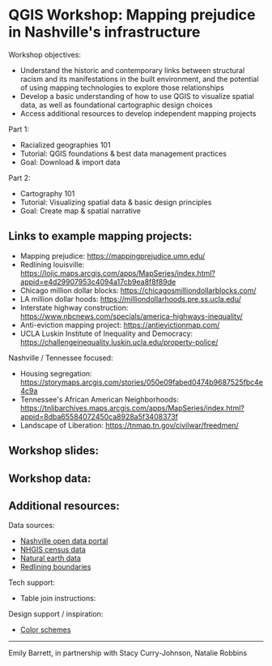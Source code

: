 # QGIS Workshop: Mapping prejudice in Nashville's infrastructure 

Workshop objectives:
* Understand the historic and contemporary links between structural   racism and its manifestations in the built environment, and the potential of using mapping technologies to explore those relationships  
* Develop a basic understanding of how to use QGIS to visualize spatial data, as well as foundational cartographic design choices 
* Access additional resources to develop independent mapping projects 

Part 1: 
* Racialized geographies 101
* Tutorial: QGIS foundations & best data management practices 
* Goal: Download & import data 

Part 2:
* Cartography 101
* Tutorial: Visualizing spatial data & basic design principles 
* Goal: Create map & spatial narrative 

## Links to example mapping projects: 

* Mapping prejudice: https://mappingprejudice.umn.edu/
* Redlining louisville: https://lojic.maps.arcgis.com/apps/MapSeries/index.html?appid=e4d29907953c4094a17cb9ea8f8f89de
* Chicago million dollar blocks: https://chicagosmilliondollarblocks.com/
* LA million dollar hoods: https://milliondollarhoods.pre.ss.ucla.edu/
* Interstate highway construction: https://www.nbcnews.com/specials/america-highways-inequality/
* Anti-eviction mapping project: https://antievictionmap.com/
* UCLA Luskin Institute of Inequality and Democracy: https://challengeinequality.luskin.ucla.edu/property-police/

Nashville / Tennessee focused:
* Housing segregation: https://storymaps.arcgis.com/stories/050e09fabed0474b9687525fbc4e4c9a
* Tennessee's African American Neighborhoods: https://tnlibarchives.maps.arcgis.com/apps/MapSeries/index.html?appid=8dba65584072450ca8928a5f3408373f
* Landscape of Liberation: https://tnmap.tn.gov/civilwar/freedmen/


## Workshop slides: 

## Workshop data: 


## Additional resources: 

Data sources: 
* [Nashville open data portal](https://data.nashville.gov/)
* [NHGIS census data](https://www.nhgis.org/)
* [Natural earth data](https://www.naturalearthdata.com/)
* [Redlining boundaries](https://chesapeake-deij2-chesbay.hub.arcgis.com/documents/holc-redlining-mapping-inequality/explore)

Tech support: 
* Table join instructions: 

Design support / inspiration: 
* [Color schemes](https://colorbrewer2.org/#type=sequential&scheme=BuGn&n=3)





--------------- 
Emily Barrett, in partnership with Stacy Curry-Johnson, Natalie Robbins 


 
